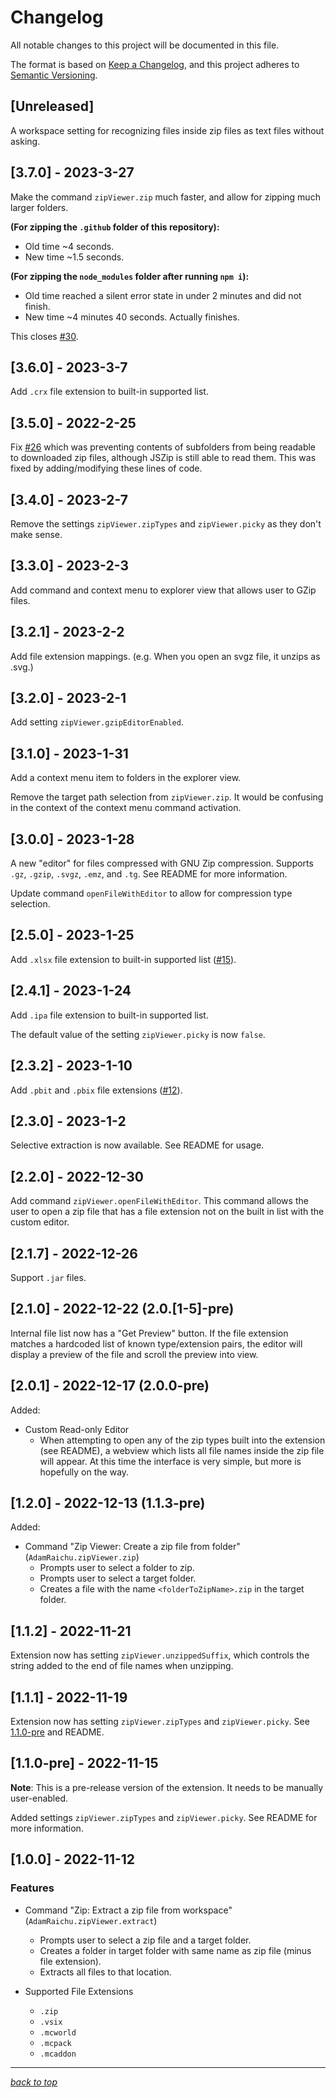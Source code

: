 # Changelog

All notable changes to this project will be documented in this file.

The format is based on [Keep a Changelog](https://keepachangelog.com/en/1.0.0/),
and this project adheres to [Semantic Versioning](https://semver.org/spec/v2.0.0.html).

## [Unreleased]

A workspace setting for recognizing files inside zip files as text files without asking.

## [3.7.0] - 2023-3-27

Make the command `zipViewer.zip` much faster, and allow for zipping much larger folders.

**(For zipping the `.github` folder of this repository):**

- Old time ~4 seconds.
- New time ~1.5 seconds.

**(For zipping the `node_modules` folder after running `npm i`):**

- Old time reached a silent error state in under 2 minutes and did not finish.
- New time ~4 minutes 40 seconds. Actually finishes.

This closes [#30](https://github.com/AdamRaichu/vscode-zip-viewer/issues/30).

## [3.6.0] - 2023-3-7

Add `.crx` file extension to built-in supported list.

## [3.5.0] - 2022-2-25

Fix [#26](https://github.com/AdamRaichu/vscode-zip-viewer/issues/26) which was preventing contents of subfolders from being readable to downloaded zip files, although JSZip is still able to read them.
This was fixed by adding/modifying these lines of code.

## [3.4.0] - 2023-2-7

Remove the settings `zipViewer.zipTypes` and `zipViewer.picky` as they don't make sense.

## [3.3.0] - 2023-2-3

Add command and context menu to explorer view that allows user to GZip files.

## [3.2.1] - 2023-2-2

Add file extension mappings. (e.g. When you open an svgz file, it unzips as .svg.)

## [3.2.0] - 2023-2-1

Add setting `zipViewer.gzipEditorEnabled`.

## [3.1.0] - 2023-1-31

Add a context menu item to folders in the explorer view.

Remove the target path selection from `zipViewer.zip`.
It would be confusing in the context of the context menu command activation.

## [3.0.0] - 2023-1-28

A new "editor" for files compressed with GNU Zip compression. Supports `.gz`, `.gzip`, `.svgz`, `.emz`, and `.tg`. See README for more information.

Update command `openFileWithEditor` to allow for compression type selection.

## [2.5.0] - 2023-1-25

Add `.xlsx` file extension to built-in supported list ([#15](https://github.com/AdamRaichu/vscode-zip-viewer/issues/15)).

## [2.4.1] - 2023-1-24

Add `.ipa` file extension to built-in supported list.

The default value of the setting `zipViewer.picky` is now `false`.

## [2.3.2] - 2023-1-10

Add `.pbit` and `.pbix` file extensions ([#12](https://github.com/AdamRaichu/vscode-zip-viewer/issues/12)).

## [2.3.0] - 2023-1-2

Selective extraction is now available.
See README for usage.

## [2.2.0] - 2022-12-30

Add command `zipViewer.openFileWithEditor`.
This command allows the user to open a zip file that has a file extension not on the built in list with the custom editor.

## [2.1.7] - 2022-12-26

Support `.jar` files.

## [2.1.0] - 2022-12-22 (2.0.[1-5]-pre)

Internal file list now has a "Get Preview" button.
If the file extension matches a hardcoded list of known type/extension pairs, the editor will display a preview of the file and scroll the preview into view.

## [2.0.1] - 2022-12-17 (2.0.0-pre)

Added:

- Custom Read-only Editor
  - When attempting to open any of the zip types built into the extension (see README), a webview which lists all file names inside the zip file will appear. At this time the interface is very simple, but more is hopefully on the way.

## [1.2.0] - 2022-12-13 (1.1.3-pre)

Added:

- Command "Zip Viewer: Create a zip file from folder" (`AdamRaichu.zipViewer.zip`)
  - Prompts user to select a folder to zip.
  - Prompts user to select a target folder.
  - Creates a file with the name `<folderToZipName>.zip` in the target folder.

## [1.1.2] - 2022-11-21

Extension now has setting `zipViewer.unzippedSuffix`, which controls the string added to the end of file names when unzipping.

## [1.1.1] - 2022-11-19

Extension now has setting `zipViewer.zipTypes` and `zipViewer.picky`. See [1.1.0-pre](#110-pre---2022-11-15) and README.

## [1.1.0-pre] - 2022-11-15

**Note**: This is a pre-release version of the extension. It needs to be manually user-enabled.

Added settings `zipViewer.zipTypes` and `zipViewer.picky`. See README for more information.

## [1.0.0] - 2022-11-12

### Features

- Command "Zip: Extract a zip file from workspace" (`AdamRaichu.zipViewer.extract`)

  - Prompts user to select a zip file and a target folder.
  - Creates a folder in target folder with same name as zip file (minus file extension).
  - Extracts all files to that location.

- Supported File Extensions
  - `.zip`
  - `.vsix`
  - `.mcworld`
  - `.mcpack`
  - `.mcaddon`

---

[_back to top_](#changelog)
